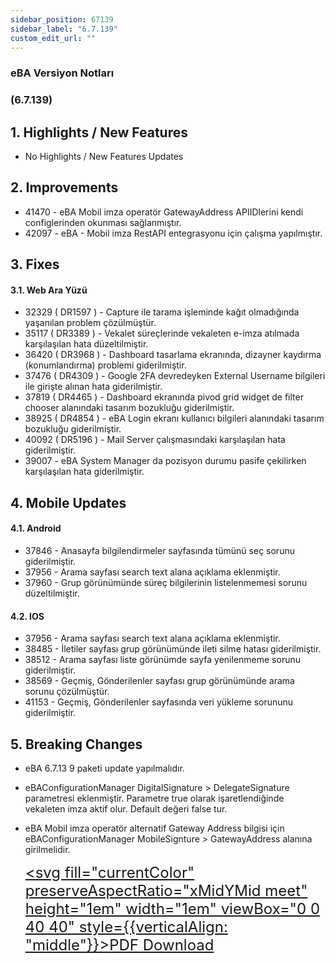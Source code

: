 ```yaml
---
sidebar_position: 67139
sidebar_label: "6.7.139"
custom_edit_url: ""
---
```

### eBA Versiyon Notları

### (6.7.139)

## 1. Highlights / New Features

- No Highlights / New Features Updates

## 2. Improvements

- 41470 - eBA Mobil imza operatör GatewayAddress APIIDlerini kendi configlerinden
    okunması sağlanmıştır.
- 42097 - eBA - Mobil imza RestAPI entegrasyonu için çalışma yapılmıştır.

## 3. Fixes

#### 3.1. Web Ara Yüzü

- 32329 ( DR1597 ) - Capture ile tarama işleminde kağıt olmadığında yaşanılan problem
    çözülmüştür.
- 35117 ( DR3389 ) - Vekalet süreçlerinde vekaleten e-imza atılmada karşılaşılan hata
    düzeltilmiştir.
- 36420 ( DR3968 ) - Dashboard tasarlama ekranında, dizayner kaydırma (konumlandırma)
    problemi giderilmiştir.
- 37476 ( DR4309 ) - Google 2FA devredeyken External Username bilgileri ile girişte alınan
    hata giderilmiştir.
- 37819 ( DR4465 ) - Dashboard ekranında pivod grid widget de filter chooser alanındaki
    tasarım bozukluğu giderilmiştir.
- 38925 ( DR4854 ) - eBA Login ekranı kullanıcı bilgileri alanındaki tasarım bozukluğu
    giderilmiştir.
- 40092 ( DR5196 ) - Mail Server çalışmasındaki karşılaşılan hata giderilmiştir.
- 39007 - eBA System Manager da pozisyon durumu pasife çekilirken karşılaşılan hata
    giderilmiştir.


## 4. Mobile Updates

#### 4.1. Android

- 37846 - Anasayfa bilgilendirmeler sayfasında tümünü seç sorunu giderilmiştir.
- 37956 - Arama sayfası search text alana açıklama eklenmiştir.
- 37960 - Grup görünümünde süreç bilgilerinin listelenmemesi sorunu düzeltilmiştir.

#### 4.2. IOS

- 37956 - Arama sayfası search text alana açıklama eklenmiştir.
- 38485 - İletiler sayfası grup görünümünde ileti silme hatası giderilmiştir.
- 38512 - Arama sayfası liste görünümde sayfa yenilenmeme sorunu giderilmiştir.
- 38569 - Geçmiş, Gönderilenler sayfası grup görünümünde arama sorunu çözülmüştür.
- 41153 - Geçmiş, Gönderilenler sayfasında veri yükleme sorununu giderilmiştir.

## 5. Breaking Changes

- eBA 6.7.13 9 paketi update yapılmalıdır.
- eBAConfigurationManager DigitalSignature > DelegateSignature parametresi eklenmiştir.
    Parametre true olarak işaretlendiğinde vekaleten imza aktif olur. Default değeri false tur.
- eBA Mobil imza operatör alternatif Gateway Address bilgisi için
    eBAConfigurationManager MobileSignture > GatewayAddress alanına girilmelidir.


    <font size="5"><a href="https://portal.synergynow.io/#/_redirect/rUJhgaJkzAf3fc1kXZYX5o"  target="_blank"><svg fill="currentColor" preserveAspectRatio="xMidYMid meet" height="1em" width="1em" viewBox="0 0 40 40" style={{verticalAlign: "middle"}}><g><path d="m35.8 8.5q0.6 0.6 1 1.7t0.5 1.9v25.8q0 0.8-0.6 1.5t-1.6 0.6h-30q-0.9 0-1.5-0.6t-0.6-1.5v-35.8q0-0.8 0.6-1.5t1.5-0.6h20q0.9 0 2 0.4t1.7 1.1z m-9.9-5.5v8.4h8.4q-0.3-0.6-0.5-0.9l-7-7q-0.3-0.2-0.9-0.5z m8.5 34.1v-22.8h-9.3q-0.9 0-1.5-0.6t-0.6-1.6v-9.2h-17.1v34.2h28.5z m-11.4-13.2q0.7 0.6 1.8 1.3 1.3-0.2 2.6-0.2 3.3 0 4 1.1 0.4 0.5 0 1.2 0 0 0 0l0 0v0.1q-0.2 0.8-1.6 0.8-1.1 0-2.6-0.4t-2.9-1.2q-4.9 0.5-8.7 1.8-3.4 5.9-5.4 5.9-0.4 0-0.7-0.2l-0.5-0.2q0-0.1-0.1-0.2-0.3-0.2-0.2-0.8 0.2-0.8 1.3-2t2.9-2.1q0.3-0.2 0.5 0.1 0.1 0 0.1 0.1 1.1-1.9 2.4-4.4 1.5-3.1 2.3-5.9-0.5-1.8-0.7-3.5t0.2-2.9q0.2-0.9 0.9-0.9h0.5q0.5 0 0.8 0.4 0.4 0.4 0.2 1.5-0.1 0.1-0.1 0.2 0 0 0 0.1v0.7q0 2.8-0.3 4.3 1.2 3.7 3.3 5.3z m-12.9 9.2q1.2-0.6 3.1-3.5-1.2 0.8-2 1.8t-1.1 1.7z m8.9-20.6q-0.4 1-0.1 3 0.1-0.2 0.2-1 0-0.1 0.1-0.9 0.1-0.1 0.1-0.2 0-0.1 0-0.1t0 0 0 0q0-0.5-0.3-0.8 0 0 0 0v0z m-2.8 14.8q3-1.2 6.4-1.8-0.1 0-0.3-0.2t-0.4-0.3q-1.7-1.5-2.8-4-0.6 2-1.9 4.4-0.7 1.3-1 1.9z m14.4-0.4q-0.5-0.5-3.1-0.5 1.7 0.6 2.8 0.6 0.3 0 0.4 0 0 0-0.1-0.1z"></path></g></svg>PDF Download</a></font>